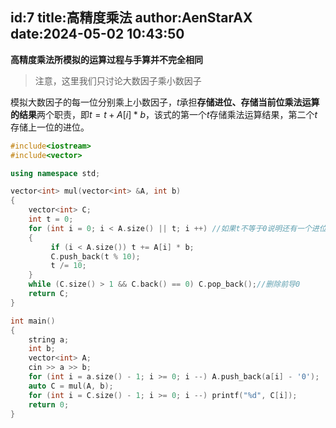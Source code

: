 id:7
title:高精度乘法
author:AenStarAX
date:2024-05-02 10:43:50
---
**高精度乘法所模拟的运算过程与手算并不完全相同**
>注意，这里我们只讨论大数因子乘小数因子

模拟大数因子的每一位分别乘上小数因子，$t$承担**存储进位、存储当前位乘法运算的结果**两个职责，即$t = t + A[i] * b$，该式的第一个$t$存储乘法运算结果，第二个$t$存储上一位的进位。

```cpp
#include<iostream>
#include<vector>

using namespace std;

vector<int> mul(vector<int> &A, int b)
{
    vector<int> C;
    int t = 0;
    for (int i = 0; i < A.size() || t; i ++) //如果t不等于0说明还有一个进位没加上
    {
         if (i < A.size()) t += A[i] * b;
         C.push_back(t % 10);
         t /= 10;
    }
    while (C.size() > 1 && C.back() == 0) C.pop_back();//删除前导0
    return C;
}

int main()
{
    string a;
    int b;
    vector<int> A;
    cin >> a >> b;
    for (int i = a.size() - 1; i >= 0; i --) A.push_back(a[i] - '0');
    auto C = mul(A, b);
    for (int i = C.size() - 1; i >= 0; i --) printf("%d", C[i]);
    return 0;
}
```
